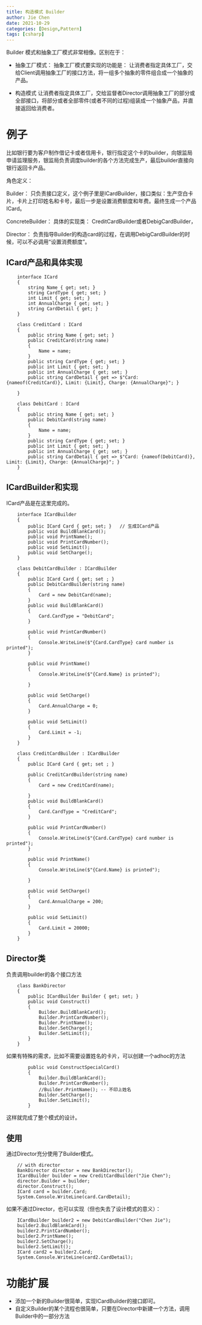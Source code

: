 ```yaml
---
title: 构造模式 Builder
author: Jie Chen
date: 2021-10-29
categories: [Design,Pattern]
tags: [csharp]
---
```


Builder 模式和抽象工厂模式非常相像。区别在于：

* 抽象工厂模式： 抽象工厂模式要实现的功能是： 让消费者指定具体工厂，交给Client调用抽象工厂的接口方法，将一组多个抽象的零件组合成一个抽象的产品。

* 构造模式 让消费者指定具体工厂，交给监督者Director调用抽象工厂的部分或全部接口，将部分或者全部零件(或者不同的过程)组装成一个抽象产品，并直接返回给消费者。


# 例子

比如银行要为客户制作借记卡或者信用卡，银行指定这个卡的builder，向银监局申请监理服务，银监局负责调度builder的各个方法完成生产，最后builder直接向银行返回卡产品。

角色定义：

Builder： 只负责接口定义，这个例子里是ICardBuilder，接口类似：生产空白卡片，卡片上打印姓名和卡号，最后一步是设置消费额度和年费。最终生成一个产品 ICard。

ConcreteBuilder： 具体的实现类： CreditCardBuilder或者DebigCardBuilder，

Director： 负责指导Builder的构造card的过程，在调用DebigCardBuilder的时候，可以不必调用“设置消费额度”。



## ICard产品和具体实现

~~~
    interface ICard
    {
        string Name { get; set; }
        string CardType { get; set; }
        int Limit { get; set; }
        int AnnualCharge { get; set; }
        string CardDetail { get; }
    }
~~~

~~~
    class CreditCard : ICard
    {
        public string Name { get; set; }
        public CreditCard(string name)
        {
            Name = name;
        }
        public string CardType { get; set; }
        public int Limit { get; set; }
        public int AnnualCharge { get; set; }
        public string CardDetail { get => $"Card: {nameof(CreditCard)}, Limit: {Limit}, Charge: {AnnualCharge}"; }

    }
~~~

~~~
    class DebitCard : ICard
    {
        public string Name { get; set; }
        public DebitCard(string name)
        {
            Name = name;
        }
        public string CardType { get; set; }
        public int Limit { get; set; }
        public int AnnualCharge { get; set; }
        public string CardDetail { get => $"Card: {nameof(DebitCard)}, Limit: {Limit}, Charge: {AnnualCharge}"; }
    }
~~~

## ICardBuilder和实现

ICard产品是在这里完成的。

~~~
    interface ICardBuilder
    {
        public ICard Card { get; set; }   // 生成ICard产品
        public void BuildBlankCard();
        public void PrintName();
        public void PrintCardNumber();
        public void SetLimit();
        public void SetCharge();
    }
~~~

~~~
    class DebitCardBuilder : ICardBuilder
    {
        public ICard Card { get; set ; }
        public DebitCardBuilder(string name)
        {
            Card = new DebitCard(name);
        }
        public void BuildBlankCard()
        {
            Card.CardType = "DebitCard";
        }

        public void PrintCardNumber()
        {
            Console.WriteLine($"{Card.CardType} card number is printed");
        }

        public void PrintName()
        {
            Console.WriteLine($"{Card.Name} is printed");

        }

        public void SetCharge()
        {
            Card.AnnualCharge = 0;
        }

        public void SetLimit()
        {
            Card.Limit = -1;
        }
    }
~~~

~~~
    class CreditCardBuilder : ICardBuilder
    {
        public ICard Card { get; set ; }

        public CreditCardBuilder(string name)
        {
            Card = new CreditCard(name);
            
        }
        public void BuildBlankCard()
        {
            Card.CardType = "CreditCard";
        }

        public void PrintCardNumber()
        {
            Console.WriteLine($"{Card.CardType} card number is printed");
        }

        public void PrintName()
        {
            Console.WriteLine($"{Card.Name} is printed");

        }

        public void SetCharge()
        {
            Card.AnnualCharge = 200;
        }

        public void SetLimit()
        {
            Card.Limit = 20000;
        }
    }
~~~


## Director类

负责调用builder的各个接口方法

~~~
    class BankDirector
    {
        public ICardBuilder Builder { get; set; }
        public void Construct()
        {
            Builder.BuildBlankCard();
            Builder.PrintCardNumber();
            Builder.PrintName();
            Builder.SetCharge();
            Builder.SetLimit();
        }
    }
~~~

如果有特殊的需求，比如不需要设置姓名的卡片，可以创建一个adhoc的方法

~~~
        public void ConstructSpecialCard()
        {
            Builder.BuildBlankCard();
            Builder.PrintCardNumber();
            //Builder.PrintName(); -- 不印上姓名
            Builder.SetCharge();
            Builder.SetLimit();
        }
~~~

这样就完成了整个模式的设计。

## 使用

通过Director充分使用了Builder模式。
~~~
	// with director
	BankDirector director = new BankDirector();
	ICardBuilder builder = new CreditCardBuilder("Jie Chen");
	director.Builder = builder;
	director.Construct();
	ICard card = builder.Card;
	System.Console.WriteLine(card.CardDetail);
~~~

如果不通过Director，也可以实现（但也失去了设计模式的意义）：

~~~
	ICardBuilder builder2 = new DebitCardBuilder("Chen Jie");
	builder2.BuildBlankCard();
	builder2.PrintCardNumber();
	builder2.PrintName();
	builder2.SetCharge();
	builder2.SetLimit();
	ICard card2 = builder2.Card;
	System.Console.WriteLine(card2.CardDetail);
~~~


# 功能扩展

* 添加一个新的Builder很简单，实现ICardBuilder的接口即可。
* 自定义Builder的某个流程也很简单，只要在Director中新建一个方法，调用Builder中的一部分方法


